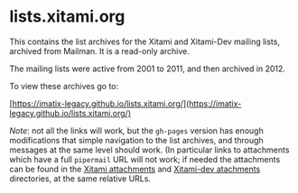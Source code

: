 # lists.xitami.org

This contains the list archives for the Xitami and Xitami-Dev mailing lists, archived
from Mailman.  It is a read-only archive.

The mailing lists were active from 2001 to 2011, and then archived in 2012.

To view these archives go to:

[https://imatix-legacy.github.io/lists.xitami.org/](https://imatix-legacy.github.io/lists.xitami.org/)

*Note*: not all the links will work, but the `gh-pages` version
has enough modifications that simple navigation to the list
archives, and through messages at the same level should work.
(In particular links to attachments which have a full `pipermail`
URL will not work; if needed the attachments can be found in the [Xitami
attachments](https://github.com/imatix-legacy/lists.xitami.org/tree/master/mailman/private/xitami/attachments)
and [Xitami-dev
atachments](https://github.com/imatix-legacy/lists.xitami.org/tree/master/mailman/private/xitami-dev/attachments)
directories, at the same relative URLs.
